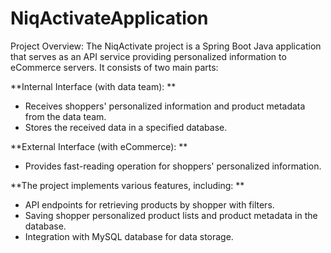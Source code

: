 # NiqActivateApplication
Project Overview: 
The NiqActivate project is a Spring Boot Java application that serves as an API service providing personalized information to eCommerce servers. It consists of two main parts:

**Internal Interface (with data team):
**
  * Receives shoppers' personalized information and product metadata from the data team.
  * Stores the received data in a specified database.

**External Interface (with eCommerce):
**
  * Provides fast-reading operation for shoppers' personalized information.

**The project implements various features, including:
**
  * API endpoints for retrieving products by shopper with filters.
  * Saving shopper personalized product lists and product metadata in the database.
  * Integration with MySQL database for data storage.
